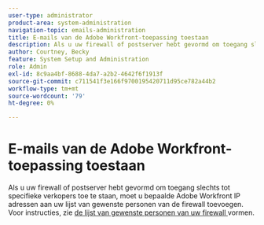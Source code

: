 ```yaml
---
user-type: administrator
product-area: system-administration
navigation-topic: emails-administration
title: E-mails van de Adobe Workfront-toepassing toestaan
description: Als u uw firewall of postserver hebt gevormd om toegang slechts tot specifieke verkopers toe te staan, moet u bepaalde Adobe Workfront IP adressen aan uw lijst van gewenste personen van de firewall toevoegen.
author: Courtney, Becky
feature: System Setup and Administration
role: Admin
exl-id: 8c9aa4bf-8688-4da7-a2b2-4642f6f1913f
source-git-commit: c711541f3e166f9700195420711d95ce782a44b2
workflow-type: tm+mt
source-wordcount: '79'
ht-degree: 0%

---
```


# E-mails van de Adobe Workfront-toepassing toestaan

Als u uw firewall of postserver hebt gevormd om toegang slechts tot specifieke verkopers toe te staan, moet u bepaalde Adobe Workfront IP adressen aan uw lijst van gewenste personen van de firewall toevoegen. Voor instructies, zie [ de lijst van gewenste personen van uw firewall ](../../../administration-and-setup/get-started-wf-administration/configure-your-firewall.md) vormen.
